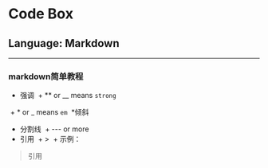 # Code Box
## Language:  Markdown
---
### markdown简单教程
- 强调
  + ** or __ means `strong`

  + * or _ means `em`
  *倾斜
- 分割线
  + --- or more
- 引用
  + >
  + 示例：
> 引用


